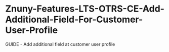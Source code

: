# Znuny-Features-LTS-OTRS-CE-Add-Additional-Field-For-Customer-User-Profile
GUIDE - Add additional field at customer user profile
